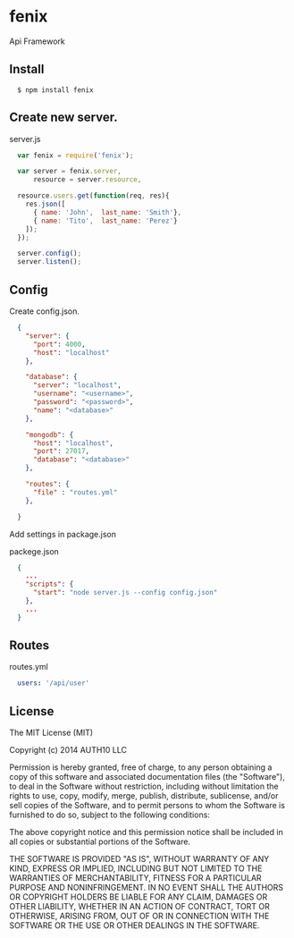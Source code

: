 fenix
=====

Api Framework

## Install

~~~
  $ npm install fenix
~~~

## Create new server.

server.js
~~~javascript
  var fenix = require('fenix');

  var server = fenix.server,
      resource = server.resource,

  resource.users.get(function(req, res){
    res.json([
      { name: 'John',  last_name: 'Smith'},
      { name: 'Tito',  last_name: 'Perez'}
    ]);
  });

  server.config();
  server.listen();
~~~

## Config

Create config.json.
~~~json
  {
    "server": {
      "port": 4000,
      "host": "localhost"
    },

    "database": {
      "server": "localhost",
      "username": "<username>",
      "password": "<password>",
      "name": "<database>"
    },

    "mongodb": {
      "host": "localhost",
      "port": 27017,
      "database": "<database>"
    },

    "routes": {
      "file" : "routes.yml"
    },

  }
~~~

Add settings in package.json

packege.json
~~~json
  {
    ...
    "scripts": {
      "start": "node server.js --config config.json"
    },
    ...
  }
~~~

## Routes

routes.yml
~~~yaml
  users: '/api/user'

~~~

## License

The MIT License (MIT)

Copyright (c) 2014 AUTH10 LLC

Permission is hereby granted, free of charge, to any person obtaining a copy
of this software and associated documentation files (the "Software"), to deal
in the Software without restriction, including without limitation the rights
to use, copy, modify, merge, publish, distribute, sublicense, and/or sell
copies of the Software, and to permit persons to whom the Software is
furnished to do so, subject to the following conditions:

The above copyright notice and this permission notice shall be included in
all copies or substantial portions of the Software.

THE SOFTWARE IS PROVIDED "AS IS", WITHOUT WARRANTY OF ANY KIND, EXPRESS OR
IMPLIED, INCLUDING BUT NOT LIMITED TO THE WARRANTIES OF MERCHANTABILITY,
FITNESS FOR A PARTICULAR PURPOSE AND NONINFRINGEMENT. IN NO EVENT SHALL THE
AUTHORS OR COPYRIGHT HOLDERS BE LIABLE FOR ANY CLAIM, DAMAGES OR OTHER
LIABILITY, WHETHER IN AN ACTION OF CONTRACT, TORT OR OTHERWISE, ARISING FROM,
OUT OF OR IN CONNECTION WITH THE SOFTWARE OR THE USE OR OTHER DEALINGS IN
THE SOFTWARE.
